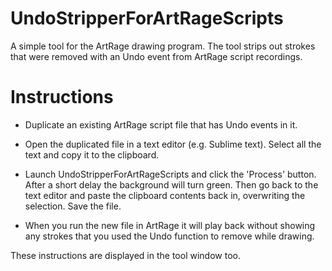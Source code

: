 # UndoStripperForArtRageScripts
A simple tool for the ArtRage drawing program. The tool strips out strokes that were removed with an Undo event from ArtRage script recordings.

# Instructions

* Duplicate an existing ArtRage script file that has Undo events in it.

* Open the duplicated file in a text editor (e.g. Sublime text). Select all the text and copy it to the clipboard.

* Launch UndoStripperForArtRageScripts and click the 'Process' button. After a short delay the background will turn green. Then go back to the text editor and paste the clipboard contents back in, overwriting the selection. Save the file.

* When you run the new file in ArtRage it will play back without showing any strokes that you used the Undo function to remove while drawing.

These instructions are displayed in the tool window too.
